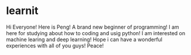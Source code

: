 # learnit

Hi Everyone! Here is Peng! A brand new beginner of programming! I am here for studying about how to coding and usig python! I am interested on machine learing and deep learning! Hope i can have a wonderful experiences with all of you guys! Peace!
